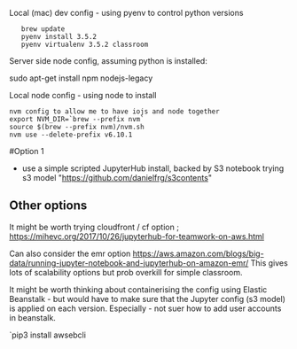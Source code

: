 Local (mac) dev config - using pyenv to control python versions
```
   brew update
   pyenv install 3.5.2
   pyenv virtualenv 3.5.2 classroom
```

Server side node config, assuming python is installed:

   sudo apt-get install npm nodejs-legacy

Local node config - using node to install

```
nvm config to allow me to have iojs and node together
export NVM_DIR=`brew --prefix nvm`
source $(brew --prefix nvm)/nvm.sh
nvm use --delete-prefix v6.10.1
```
#Option 1

- use a simple scripted JupyterHub install, backed by S3 notebook 
trying s3 model "https://github.com/danielfrg/s3contents"

## Other options

It might be worth trying cloudfront / cf option ; https://mihevc.org/2017/10/26/jupyterhub-for-teamwork-on-aws.html

Can also consider the emr option https://aws.amazon.com/blogs/big-data/running-jupyter-notebook-and-jupyterhub-on-amazon-emr/
This gives lots of scalability options but prob overkill for simple classroom.

It might be worth thinking about containerising the config using Elastic Beanstalk - but would have to make
sure that the Jupyter config (s3 model) is applied on each version. Especially - not suer how to add user accounts
in beanstalk.

`pip3 install awsebcli

